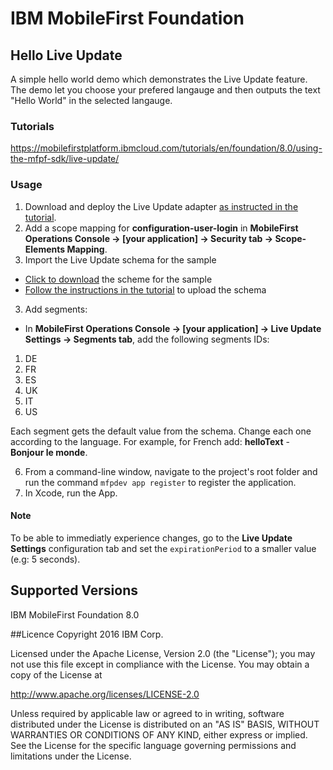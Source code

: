 IBM MobileFirst Foundation
===
## Hello Live Update

A simple hello world demo which demonstrates the Live Update feature.  The demo let you choose your prefered langauge and then outputs the text "Hello World" in the selected langauge.

### Tutorials
https://mobilefirstplatform.ibmcloud.com/tutorials/en/foundation/8.0/using-the-mfpf-sdk/live-update/

### Usage

1. Download and deploy the Live Update adapter [as instructed in the tutorial](https://mobilefirstplatform.ibmcloud.com/tutorials/en/foundation/8.0/using-the-mfpf-sdk/live-update/#adding-live-update-to-mobilefirst-server).
2. Add a scope mapping for **configuration-user-login** in **MobileFirst Operations Console → [your application] → Security tab → Scope-Elements Mapping**.
3. Import the Live Update schema for the sample
  * [Click to download](https://www.github.com/MobileFirst-Platform-Developer-Center/LiveUpdateSwift/blob/release80/scheme.txt) the scheme for the sample
  * [Follow the instructions in the tutorial](https://mobilefirstplatform.ibmcloud.com/tutorials/en/foundation/8.0/using-the-mfpf-sdk/live-update/#import-export) to upload the schema
3. Add segments:
  * In **MobileFirst Operations Console → [your application] → Live Update Settings → Segments tab**, add the following segments IDs:
  
  1. DE
  2. FR
  3. ES
  4. UK
  5. IT
  6. US

  Each segment gets the default value from the schema. Change each one according to the language. For example, for French add: **helloText** - **Bonjour le monde**.

6. From a command-line window, navigate to the project's root folder and run the command `mfpdev app register` to register the application.
7. In Xcode, run the App.

#### Note
To be able to immediatly experience changes, go to the **Live Update Settings** configuration tab and set the `expirationPeriod` to a smaller value (e.g: 5 seconds).

## Supported Versions
IBM MobileFirst Foundation 8.0

##Licence
Copyright 2016 IBM Corp.

Licensed under the Apache License, Version 2.0 (the "License");
you may not use this file except in compliance with the License.
You may obtain a copy of the License at

http://www.apache.org/licenses/LICENSE-2.0

Unless required by applicable law or agreed to in writing, software
distributed under the License is distributed on an "AS IS" BASIS,
WITHOUT WARRANTIES OR CONDITIONS OF ANY KIND, either express or implied.
See the License for the specific language governing permissions and
limitations under the License.
